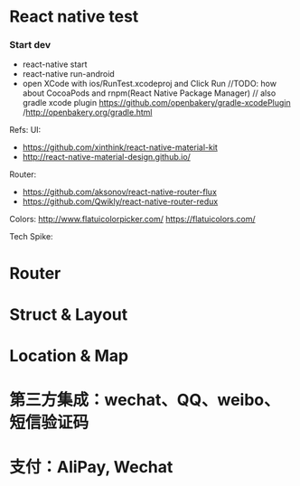 # React native test

### Start dev
* react-native start
* react-native run-android
* open XCode with ios/RunTest.xcodeproj and Click Run
//TODO: how about CocoaPods and rnpm(React Native Package Manager)
// also gradle xcode plugin https://github.com/openbakery/gradle-xcodePlugin /http://openbakery.org/gradle.html

Refs:
UI:
* https://github.com/xinthink/react-native-material-kit
* http://react-native-material-design.github.io/

Router:
* https://github.com/aksonov/react-native-router-flux
* https://github.com/Qwikly/react-native-router-redux

Colors:
http://www.flatuicolorpicker.com/
https://flatuicolors.com/

Tech Spike:
# Router
# Struct & Layout
# Location & Map
# 第三方集成：wechat、QQ、weibo、短信验证码
# 支付：AliPay, Wechat
